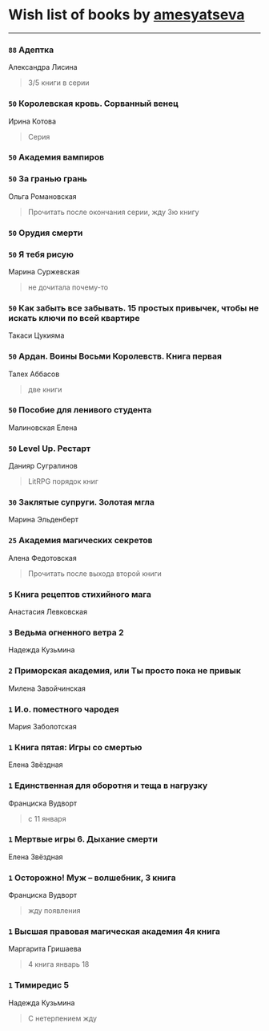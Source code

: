 # Wish list of books by [amesyatseva](http://vk.com/id3358937)
---

### `88` Адептка
Александра Лисина
> 3/5 книги в серии

### `50` Королевская кровь. Сорванный венец
Ирина Котова
> Серия

### `50` Академия вампиров

### `50` За гранью грань
Ольга Романовская
> Прочитать после окончания серии, жду 3ю книгу

### `50` Орудия смерти

### `50` Я тебя рисую
Марина Суржевская
> не дочитала почему-то

### `50` Как забыть все забывать. 15 простых привычек, чтобы не искать ключи по всей квартире
Такаси Цукияма

### `50` Ардан. Воины Восьми Королевств. Книга первая
Талех Аббасов
> две книги

### `50` Пособие для ленивого студента
Малиновская Елена

### `50` Level Up. Рестарт
Данияр Сугралинов
> LitRPG порядок книг

### `30` Заклятые супруги. Золотая мгла
Марина Эльденберт

### `25` Академия магических секретов
Алена Федотовская
> Прочитать после выхода второй книги

### `5` Книга рецептов стихийного мага
Анастасия Левковская

### `3` Ведьма огненного ветра 2
Надежда Кузьмина

### `2` Приморская академия, или Ты просто пока не привык
Милена Завойчинская

### `1` И.о. поместного чародея
Мария Заболотская

### `1` Книга пятая: Игры со смертью
Елена Звёздная

### `1` Единственная для оборотня и теща в нагрузку
Франциска Вудворт
> с 11 января

### `1` Мертвые игры 6. Дыхание смерти
Елена Звёздная

### `1` Осторожно! Муж – волшебник, 3 книга
Франциска Вудворт
> жду появления

### `1` Высшая правовая магическая академия 4я книга
Маргарита Гришаева
> 4 книга январь 18

### `1` Тимиредис 5
Надежда Кузьмина
> С нетерпением жду


